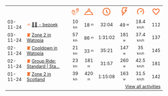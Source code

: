 <table>
    <tr>
        <th></th>
        <th></th>
        <th align="center"><img src="https://raw.githubusercontent.com/robiningelbrecht/strava-activities/master/public/distance.svg" width="30" alt="distance" title="distance"/></th>
        <th align="center"><img src="https://raw.githubusercontent.com/robiningelbrecht/strava-activities/master/public/elevation.svg" width="30" alt="elevation" title="elevation"/></th>
        <th align="center"><img src="https://raw.githubusercontent.com/robiningelbrecht/strava-activities/master/public/time.svg" width="30" alt="time" title="time"/></th>
        <th align="center"><img src="https://raw.githubusercontent.com/robiningelbrecht/strava-activities/master/public/average-watt.svg" width="30" alt="average watts" title="average watts"/></th>
        <th align="center"><img src="https://raw.githubusercontent.com/robiningelbrecht/strava-activities/master/public/average-speed.svg" width="30" alt="average speed" title="average speed"/></th>
        <th align="center"><img src="https://raw.githubusercontent.com/robiningelbrecht/strava-activities/master/public/heart-rate.svg" width="30" alt="average heart rate" title="average heart rate"/></th>
    </tr>
            <tr>
            <td>03-11-24</td>
            <td>
                <img src="https://raw.githubusercontent.com/robiningelbrecht/strava-activities/master/public/activity-ride.svg" width="12" alt="👶🏻 - bezoek" title="👶🏻 - bezoek"/>
<a href="https://www.strava.com/activities/12815632248" title="Kcal: 234 | Gear: None ">👶🏻 - bezoek</a>
            </td>
            <td align="center">10 <sup><sub>km</sub></sup></td>
            <td align="center">18 <sup><sub>m</sub></sup></td>
            <td align="center">32:04</td>
            <td align="center">49 <sup><sub>w</sub></sup></td>
            <td align="center">18.4 <sup><sub>km/h</sub></sup></td>
            <td align="center">112</td>
        </tr>
            <tr>
            <td>03-11-24</td>
            <td>
                                <img src="https://raw.githubusercontent.com/robiningelbrecht/strava-activities/master/public/activity-virtual-ride-zwift.svg" width="12" alt="Zone 2 in Watopia" title="Zone 2 in Watopia"/>
<a href="https://www.strava.com/activities/12812940039" title="Kcal: 943 | Gear: None ">Zone 2 in Watopia</a>
            </td>
            <td align="center">57 <sup><sub>km</sub></sup></td>
            <td align="center">86 <sup><sub>m</sub></sup></td>
            <td align="center">1:31:02</td>
            <td align="center">181 <sup><sub>w</sub></sup></td>
            <td align="center">37.4 <sup><sub>km/h</sub></sup></td>
            <td align="center">137</td>
        </tr>
            <tr>
            <td>02-11-24</td>
            <td>
                                <img src="https://raw.githubusercontent.com/robiningelbrecht/strava-activities/master/public/activity-virtual-ride-zwift.svg" width="12" alt="Cooldown in Watopia" title="Cooldown in Watopia"/>
<a href="https://www.strava.com/activities/12805582920" title="Kcal: 298 | Gear: None ">Cooldown in Watopia</a>
            </td>
            <td align="center">21 <sup><sub>km</sub></sup></td>
            <td align="center">33 <sup><sub>m</sub></sup></td>
            <td align="center">35:21</td>
            <td align="center">147 <sup><sub>w</sub></sup></td>
            <td align="center">35 <sup><sub>km/h</sub></sup></td>
            <td align="center">145</td>
        </tr>
            <tr>
            <td>02-11-24</td>
            <td>
                                <img src="https://raw.githubusercontent.com/robiningelbrecht/strava-activities/master/public/activity-virtual-ride-zwift.svg" width="12" alt="Group Ride: Standard | Stage 3 | Tour of Watopia Ride on Sand And Sequoias in Watopia" title="Group Ride: Standard | Stage 3 | Tour of Watopia Ride on Sand And Sequoias in Watopia"/>
<a href="https://www.strava.com/activities/12805242022" title="Kcal: 506 | Gear: None ">Group Ride: Standard | Sta...</a>
            </td>
            <td align="center">23 <sup><sub>km</sub></sup></td>
            <td align="center">181 <sup><sub>m</sub></sup></td>
            <td align="center">31:57</td>
            <td align="center">260 <sup><sub>w</sub></sup></td>
            <td align="center">42.5 <sup><sub>km/h</sub></sup></td>
            <td align="center">181</td>
        </tr>
            <tr>
            <td>01-11-24</td>
            <td>
                                <img src="https://raw.githubusercontent.com/robiningelbrecht/strava-activities/master/public/activity-virtual-ride-zwift.svg" width="12" alt="Zone 2 in Scotland" title="Zone 2 in Scotland"/>
<a href="https://www.strava.com/activities/12798560759" title="Kcal: 700 | Gear: None ">Zone 2 in Scotland</a>
            </td>
            <td align="center">39 <sup><sub>km</sub></sup></td>
            <td align="center">420 <sup><sub>m</sub></sup></td>
            <td align="center">1:15:08</td>
            <td align="center">163 <sup><sub>w</sub></sup></td>
            <td align="center">31.5 <sup><sub>km/h</sub></sup></td>
            <td align="center">142</td>
        </tr>
                <tr>
            <td colspan="8" align="right"><a href="https://github.com/robiningelbrecht/strava-activities#activities">View all activities</a></td>
        </tr>
    </table>
